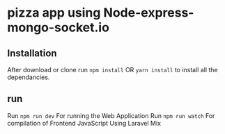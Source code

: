 # pizza app using Node-express-mongo-socket.io





## Installation 
After download or clone run `npm install` OR `yarn install` to install all the dependancies.


## run
Run `npm run dev` For running the Web Application
Run `npm run watch` For compilation of Frontend JavaScript Using Laravel Mix
